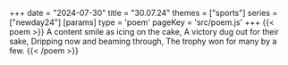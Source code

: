 +++
date = "2024-07-30"
title = "30.07.24"
themes = ["sports"]
series = ["newday24"]
[params]
  type = 'poem'
  pageKey = 'src/poem.js'
+++
{{< poem >}}
A content smile as icing on the cake,
A victory dug out for their sake,
Dripping now and beaming through,
The trophy won for many by a few.
{{< /poem >}}